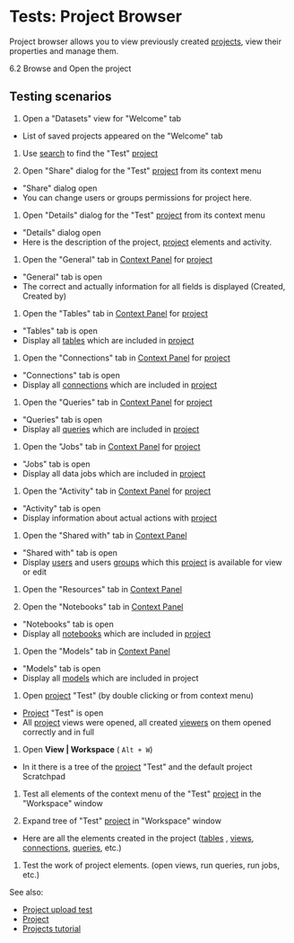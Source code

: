 <!-- TITLE: Tests: Project Browser -->
<!-- SUBTITLE: -->

# Tests: Project Browser

Project browser allows you to view previously created [projects](project.md), view their properties and manage them.

6.2 Browse and Open the project

## Testing scenarios

1. Open a "Datasets" view for "Welcome" tab

* List of saved projects appeared on the "Welcome" tab

1. Use [search](../explore/search-filter-select/smart-searchsmart-search.md) to find the "Test" [project](project.md)

1. Open "Share" dialog for the "Test" [project](project.md) from its context menu

* "Share" dialog open
* You can change users or groups permissions for project here.

1. Open "Details" dialog for the "Test" [project](project.md) from its context menu

* "Details" dialog open
* Here is the description of the project, [project](project.md) elements and activity.

1. Open the "General" tab in [Context Panel](../datagrok/navigation/panels/panels.md#context-panel)
   for [project](project.md)

* "General" tab is open
* The correct and actually information for all fields is displayed (Created, Created by)

1. Open the "Tables" tab in [Context Panel](../datagrok/navigation/panels/panels.md#context-panel)
   for [project](project.md)

* "Tables" tab is open
* Display all [tables](table.md) which are included in [project](project.md)

1. Open the "Connections" tab in [Context Panel](../datagrok/navigation/panels/panels.md#context-panel)
   for [project](project.md)

* "Connections" tab is open
* Display all [connections](../access/access.md#data-connection) which are included in [project](project.md)

1. Open the "Queries" tab in [Context Panel](../datagrok/navigation/panels/panels.md#context-panel)
   for [project](project.md)

* "Queries" tab is open
* Display all [queries](../access/access.md#data-query) which are included in [project](project.md)

1. Open the "Jobs" tab in [Context Panel](../datagrok/navigation/panels/panels.md#context-panel)
   for [project](project.md)

* "Jobs" tab is open
* Display all data jobs which are included in [project](project.md)

1. Open the "Activity" tab in [Context Panel](../datagrok/navigation/panels/panels.md#context-panel)
   for [project](project.md)

* "Activity" tab is open
* Display information about actual actions with [project](project.md)

1. Open the "Shared with" tab in [Context Panel](../datagrok/navigation/panels/panels.md#context-panel)

* "Shared with" tab is open
* Display [users](../govern/access-control/users-and-groups#users) and users [groups](../govern/access-control/users-and-groups#groups) which this [project](project.md) is
  available for view or edit

1. Open the "Resources" tab in [Context Panel](../datagrok/navigation/panels/panels.md#context-panel)

1. Open the "Notebooks" tab in [Context Panel](../datagrok/navigation/panels/panels.md#context-panel)

* "Notebooks" tab is open
* Display all [notebooks](../compute/jupyter-notebook.md) which are included in [project](project.md)

1. Open the "Models" tab in [Context Panel](../datagrok/navigation/panels/panels.md#context-panel)

* "Models" tab is open
* Display all [models](../learn/learn.md) which are included in project

1. Open [project](project.md) "Test" (by double clicking or from context menu)

* [Project](project.md) "Test" is open
* All [project](project.md) views were opened, all created [viewers](../visualize/viewers/viewers.md) on them opened correctly
  and in full

1. Open **View | Workspace**  ( ``` Alt + W ```)

* In it there is a tree of the [project](project.md) "Test" and the default project Scratchpad

1. Test all elements of the context menu of the "Test" [project](project.md) in the  "Workspace"
   window

1. Expand tree of "Test" [project](project.md) in "Workspace" window

* Here are all the elements created in the project ([tables](table.md)
  , [views](../visualize/view-layout.md),
  [connections](../access/access.md#data-connection), [queries](../access/access.md#data-query), etc.)

1. Test the work of project elements. (open views, run queries, run jobs, etc.)

See also:

* [Project upload test](upload-project-test.md)
* [Project](project.md)
* [Projects tutorial](../_internal/tutorials/projects.md)
